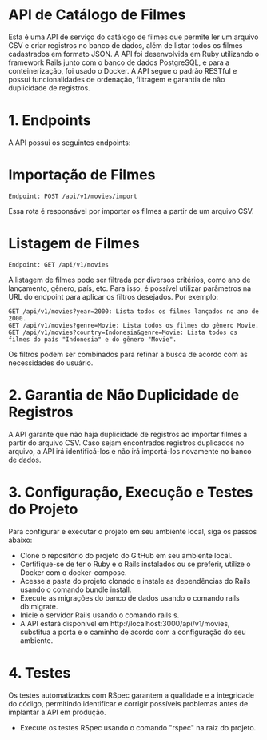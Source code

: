 # API de Catálogo de Filmes

Esta é uma API de serviço do catálogo de filmes que permite ler um arquivo CSV e criar registros no banco de dados, além de listar todos os filmes cadastrados em formato JSON. A API foi desenvolvida em Ruby utilizando o framework Rails junto com o banco de dados PostgreSQL, e para a conteinerização, foi usado o Docker. A API segue o padrão RESTful e possui funcionalidades de ordenação, filtragem e garantia de não duplicidade de registros.

# 1. Endpoints

A API possui os seguintes endpoints:

# Importação de Filmes

```Endpoint: POST /api/v1/movies/import```

Essa rota é responsável por importar os filmes a partir de um arquivo CSV.

# Listagem de Filmes

```Endpoint: GET /api/v1/movies```

A listagem de filmes pode ser filtrada por diversos critérios, como ano de lançamento, gênero, país, etc. Para isso, é possível utilizar parâmetros na URL do endpoint para aplicar os filtros desejados. Por exemplo:

```
GET /api/v1/movies?year=2000: Lista todos os filmes lançados no ano de 2000.
GET /api/v1/movies?genre=Movie: Lista todos os filmes do gênero Movie.
GET /api/v1/movies?country=Indonesia&genre=Movie: Lista todos os filmes do país "Indonesia" e do gênero "Movie".
```

Os filtros podem ser combinados para refinar a busca de acordo com as necessidades do usuário.

# 2. Garantia de Não Duplicidade de Registros

A API garante que não haja duplicidade de registros ao importar filmes a partir do arquivo CSV. Caso sejam encontrados registros duplicados no arquivo, a API irá identificá-los e não irá importá-los novamente no banco de dados.

# 3. Configuração, Execução e Testes do Projeto

Para configurar e executar o projeto em seu ambiente local, siga os passos abaixo:

* Clone o repositório do projeto do GitHub em seu ambiente local.
* Certifique-se de ter o Ruby e o Rails instalados ou se preferir, utilize o Docker com o docker-compose.
* Acesse a pasta do projeto clonado e instale as dependências do Rails usando o comando bundle install.
* Execute as migrações do banco de dados usando o comando rails db:migrate.
* Inicie o servidor Rails usando o comando rails s.
* A API estará disponível em http://localhost:3000/api/v1/movies, substitua a porta e o caminho de acordo com a configuração do seu ambiente.

# 4. Testes

Os testes automatizados com RSpec garantem a qualidade e a integridade do código, permitindo identificar e corrigir possíveis problemas antes de implantar a API em produção.

* Execute os testes RSpec usando o comando "rspec" na raiz do projeto.
